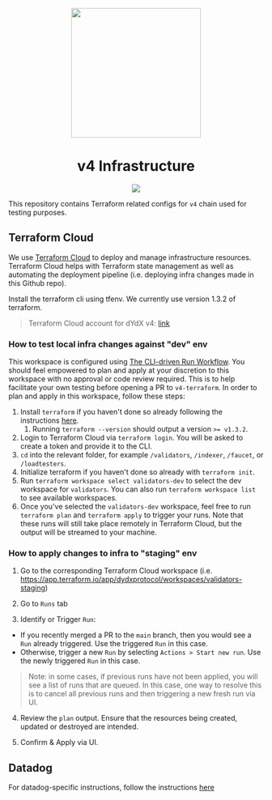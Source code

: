 <p align="center"><img src="https://dydx.exchange/icon.svg?" width="256" /></p>

<h1 align="center">v4 Infrastructure</h1>

<div align="center">
  <a href="https://github.com/dydxprotocol/v4-infrastructure/actions/workflows/linter.yml?query=branch%3Amain" style="text-decoration:none;">
    <img src="https://github.com/dydxprotocol/v4-infrastructure/actions/workflows/linter.yml/badge.svg?branch=main" />
  </a>
</div>

This repository contains Terraform related configs for `v4` chain used for testing purposes.

## Terraform Cloud

We use [Terraform Cloud](https://cloud.hashicorp.com/products/terraform) to deploy and manage infrastructure resources. Terraform Cloud helps with Terraform state management as well as automating the deployment pipeline (i.e. deploying infra changes made in this Github repo).

Install the terraform cli using tfenv. We currently use version 1.3.2 of terraform.

> Terraform Cloud account for dYdX v4: [link](https://app.terraform.io/app/dydxprotocol/workspaces)

### How to test local infra changes against "dev" env

This workspace is configured using [The CLI-driven Run Workflow](https://www.terraform.io/cloud-docs/run/cli). You should feel empowered to plan and apply at your discretion to this workspace with no approval or code review required. This is to help facilitate your own testing before opening a PR to `v4-terraform`. In order to plan and apply in this workspace, follow these steps:

1. Install `terraform` if you haven't done so already following the instructions [here](https://www.terraform.io/downloads).
    1. Running `terraform --version` should output a version `>= v1.3.2`.
1. Login to Terraform Cloud via `terraform login`. You will be asked to create a token and provide it to the CLI.
1. `cd` into the relevant folder, for example `/validators`, `/indexer`, `/faucet`, or `/loadtesters`.
1. Initialize terraform if you haven't done so already with `terraform init`.
1. Run `terraform workspace select validators-dev` to select the dev workspace for `validators`. You can also run `terraform workspace list` to see available workspaces.
1. Once you've selected the `validators-dev` workspace, feel free to run `terraform plan` and `terraform apply` to trigger your runs. Note that these runs will still take place remotely in Terraform Cloud, but the output will be streamed to your machine.

### How to apply changes to infra to "staging" env

1. Go to the corresponding Terraform Cloud workspace (i.e. https://app.terraform.io/app/dydxprotocol/workspaces/validators-staging)

2. Go to `Runs` tab

3. Identify or Trigger `Run`:

* If you recently merged a PR to the `main` branch, then you would see a `Run` already triggered. Use the triggered `Run` in this case.
* Otherwise, trigger a new `Run` by selecting `Actions > Start new run`. Use the newly triggered `Run` in this case.

> Note: in some cases, if previous runs have not been applied, you will see a list of runs that are queued. In this case, one way to resolve this is to cancel all previous runs and then triggering a new fresh run via UI.

4. Review the `plan` output. Ensure that the resources being created, updated or destroyed are intended.

5. Confirm & Apply via UI.

## Datadog
For datadog-specific instructions, follow the instructions [here](https://github.com/dydxprotocol/v4-infrastructure/tree/main/modules/datadog_agent/README.md)

